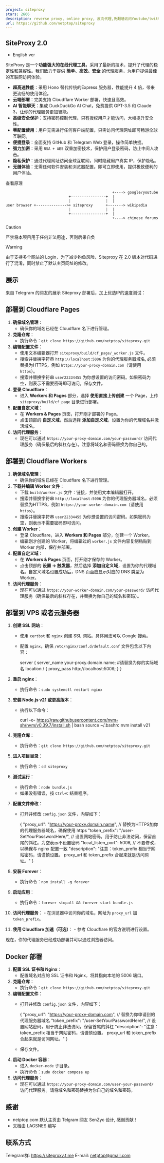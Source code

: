 ```yaml
---
project: siteproxy
stars: 2666
description: reverse proxy, online proxy, 反向代理,免翻墙访问Youtube/twitter/Google, 支持github和telegram web登录(请注意不要通过不信任的代理进行登录)。支持DuckDuckGo AI Chat(可免费访问chatGPT3.5和Claude3)
url: https://github.com/netptop/siteproxy
---
```


SiteProxy 2.0
-------------

-   English ver

SiteProxy 是一个**功能强大的在线代理工具**，采用了最新的技术，提升了代理的稳定性和兼容性。我们致力于提供 **简单、高效、安全** 的代理服务，为用户提供最佳的互联网访问体验。

-   **超高速性能**：采用 Hono 替代传统的Express 服务器，性能提升 4 倍，带来更流畅的使用体验。
-   **云端部署**：完美支持 Cloudflare Worker 部署，快速且高效。
-   **AI 智能聊天**：集成 DuckDuckGo AI Chat，免费提供 GPT-3.5 和 Claude 3，让你的代理服务更加智能。
-   **高级安全保护**：支持密码控制代理，只有授权用户才能访问，大幅提升安全性。
-   **零配置使用**：用户无需进行任何客户端配置，只需访问代理网址即可畅游全球互联网。
-   **便捷登录**：全面支持 GitHub 和 Telegram Web 登录，操作简单快捷。
-   **强力加密**：采用 `RSA + AES` 双重加密技术，保护用户登录密码，防止中间人攻击。
-   **隐私保护**：通过代理网址访问全球互联网，同时隐藏用户真实 IP，保护隐私。
-   **无缝体验**：无需任何软件安装和浏览器配置，即可立即使用，提供极致便利的用户体验。

查看原理

```
                                                 +----> google/youtube
                             +----------------+  |
                             |                |  |
user browser +-------------->+ siteproxy      +-------> wikipedia
                             |                |  |
                             +----------------+  |
                                                 +----> chinese forums
```

Caution

严禁将本项目用于任何非法用途，否则后果自负

Warning

由于支持多个网站的 Login，为了减少钓鱼风险，Siteproxy 在 2.0 版本对代码进行了混淆，同时禁止了默认主页网址的修改。

展示
--

来自 Telegram 的网友的展示 Siteproxy 部署后，加上优选IP的速度测试：

部署到 Cloudflare Pages
--------------------

1.  **确保域名管理**：
    -   确保你的域名已经在 Cloudflare 名下进行管理。
2.  **克隆仓库**：
    -   执行命令：`git clone https://github.com/netptop/siteproxy.git`
3.  **编辑配置文件**：
    -   使用文本编辑器打开 `siteproxy/build/cf_page/_worker.js` 文件。
    -   搜索并替换字符串 `http://localhost:5006` 为你的代理服务器域名, 必须替换为HTTPS，例如 `https://your-proxy-domain.com`（请使用 `https`）。
    -   搜索并替换字符串 `user22334455` 为你想设置的访问密码。如果密码为空，则表示不需要密码即可访问。保存文件。
4.  **登录 Cloudflare**：
    -   进入 **Workers 和 Pages** 部分，选择 **使用直接上传创建** 一个 Page，上传 `siteproxy/build/cf_page` 目录进行部署。
5.  **配置自定义域**：
    -   在 **Workers & Pages** 页面，打开刚才部署的 Page。
    -   点击顶部的 **自定义域**，然后选择 **添加自定义域**，设置为你的代理域名并激活域名。
6.  **访问代理服务**：
    -   现在可以通过 `https://your-proxy-domain.com/your-password/` 访问代理服务（确保最后的斜杠存在）。注意将域名和密码替换为你自己的。

部署到 Cloudflare Workers
----------------------

1.  **确保域名管理**：
    -   确保你的域名已经在 Cloudflare 名下进行管理。
2.  **下载并编辑 Worker 文件**：
    -   下载 `build/worker.js` 文件：链接，并使用文本编辑器打开。
    -   搜索并替换字符串 `http://localhost:5006` 为你的代理服务器域名，必须替换为HTTPS，例如 `https://your-worker-domain.com`（请使用 `https`）。
    -   搜索并替换字符串 `user22334455` 为你想设置的访问密码。如果密码为空，则表示不需要密码即可访问。
3.  **创建 Worker**：
    -   登录 Cloudflare，进入 **Workers 和 Pages** 部分，创建一个 Worker。
    -   编辑刚才创建的 Worker，将编辑过的 `worker.js` 文件内容复制粘贴到 Worker 内部，保存并部署。
4.  **配置自定义域**：
    -   在 **Workers & Pages** 页面，打开刚才保存的 Worker。
    -   点击顶部的 **设置 -> 触发器**，然后选择 **添加自定义域**，设置为你的代理域名。自定义域名设置成功后，DNS 页面应显示对应的 DNS 类型为 Worker。
5.  **访问代理服务**：
    -   现在可以通过 `https://your-worker-domain.com/your-password/` 访问代理服务（确保最后的斜杠存在，并替换为你自己的域名和密码）。

部署到 VPS 或者云服务器
--------------

1.  **创建 SSL 网站**：
    -   使用 `certbot` 和 `nginx` 创建 SSL 网站。具体用法可以 Google 搜索。
    -   配置 `nginx`，确保 `/etc/nginx/conf.d/default.conf` 文件包含以下内容：
        
        server {
           server\_name your-proxy.domain.name; #请替换为你的实际域名
           location / {
             proxy\_pass http://localhost:5006;
           }
        }
        
2.  **重启 nginx**：
    -   执行命令：`sudo systemctl restart nginx`
3.  **安装 Node.js v21 或更高版本**：
    -   执行以下命令：
        
        curl -o- https://raw.githubusercontent.com/nvm-sh/nvm/v0.39.7/install.sh | bash
        source ~/.bashrc
        nvm install v21
        
4.  **克隆仓库**：
    -   执行命令：`git clone https://github.com/netptop/siteproxy.git`
5.  **进入项目目录**：
    -   执行命令：`cd siteproxy`
6.  **测试运行**：
    -   执行命令：`node bundle.js`
    -   如果没有错误，按 `Ctrl+C` 结束程序。
7.  **配置文件修改**：
    -   打开并修改 `config.json` 文件，内容如下：
        
        {
           "proxy\_url": "https://your-proxy.domain.name", // 替换为HTTPS加你的代理服务器域名，确保使用 https
           "token\_prefix": "/user-SetYourPasswordHere/",  // 设置网站密码，用于防止非法访问，保留首尾的斜杠。为空表示不设置密码
           "local\_listen\_port": 5006, // 不要修改，以确保与 nginx 配置一致
           "description": "注意：token\_prefix 相当于网站密码，请谨慎设置。 proxy\_url 和 token\_prefix 合起来就是访问网址。"
        }
        
8.  **安装 Forever**：
    -   执行命令：`npm install -g forever`
9.  **启动应用**：
    -   执行命令：`forever stopall && forever start bundle.js`
10.  **访问代理服务**：
    -   在浏览器中访问你的域名，网址为 `proxy_url` 加 `token_prefix`。
11.  **使用 Cloudflare 加速（可选）**：
    -   参考 Cloudflare 的官方说明进行设置。

现在，你的代理服务已经成功部署并可以通过浏览器访问。

Docker 部署
---------

1.  **配置 SSL 证书和 Nginx**：
    -   配置域名对应的 SSL 证书和 Nginx，将其指向本地的 5006 端口。
2.  **克隆仓库**：
    -   执行命令：`git clone https://github.com/netptop/siteproxy.git`
3.  **编辑配置文件**：
    -   打开并修改 `config.json` 文件，内容如下：
        
        {
           "proxy\_url": "https://your-proxy-domain.com", // 替换为你申请到的代理服务器域名
           "token\_prefix": "/user-SetYourPasswordHere/",  // 设置网站密码，用于防止非法访问，保留首尾的斜杠
           "description": "注意：token\_prefix 相当于网站密码，请谨慎设置。 proxy\_url 和 token\_prefix 合起来就是访问网址。"
        }
        
    -   保存文件。
4.  **启动 Docker 容器**：
    -   进入 `docker-node` 子目录。
    -   执行命令：`sudo docker compose up`
5.  **访问代理服务**：
    -   现在可以通过 `https://your-proxy-domain.com/user-your-password/` 访问代理服务。请将域名和密码替换为你自己的域名和密码。

感谢
--

-   netptop.com 默认主页由 Telgram 网友 SenZyo 设计, 感谢贡献！
-   文档由 LAGSNES 编写

联系方式
----

Telegram群: https://siteproxy.t.me E-mail: netptop@gmail.com
